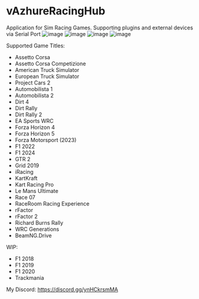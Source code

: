 # vAzhureRacingHub
Application for Sim Racing Games. Supporting plugins and external devices via Serial Port
![image](https://github.com/user-attachments/assets/778e9fbe-836b-4ef9-830a-57a4c90abdfd)
![image](https://github.com/user-attachments/assets/25a9a4de-d619-4ac3-b4f5-d022322f1c93)
![image](https://github.com/vazhure/vAzhureRacingHub/assets/124382776/854e9e48-29b4-4987-8002-dd5b09e4b3de)
![image](https://github.com/user-attachments/assets/c88f9783-8864-49a8-b4b5-195558c2527f)

Supported Game Titles:
* Assetto Corsa
* Assetto Corsa Competizione
* American Truck Simulator
* European Truck Simulator
* Project Cars 2
* Automobilista 1
* Automobilista 2
* Dirt 4
* Dirt Rally
* Dirt Rally 2
* EA Sports WRC
* Forza Horizon 4
* Forza Horizon 5
* Forza Motorsport (2023)
* F1 2022
* F1 2024
* GTR 2
* Grid 2019
* iRacing
* KartKraft
* Kart Racing Pro
* Le Mans Ultimate
* Race 07
* RaceRoom Racing Experience
* rFactor
* rFactor 2
* Richard Burns Rally
* WRC Generations
* BeamNG.Drive

WIP:
* F1 2018
* F1 2019
* F1 2020
* Trackmania

My Discord: https://discord.gg/ynHCkrsmMA
